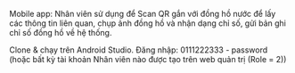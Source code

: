 Mobile app: Nhân viên sử dụng để Scan QR gắn với đồng hồ nước để lấy các thông tin liên
quan, chụp ảnh đồng hồ và nhận dạng chỉ số, gửi bản ghi chỉ số đồng hồ về hệ thống.

Clone & chạy trên Android Studio. Đăng nhập: 0111222333 - password (hoặc bất kỳ tài khoản Nhân viên nào được tạo trên web quản trị (Role = 2))
